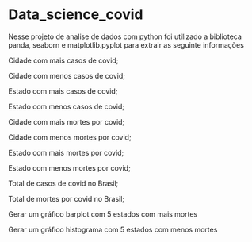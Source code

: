 # Data_science_covid
Nesse projeto de analise de dados com python foi utilizado a biblioteca panda, seaborn e matplotlib.pyplot para extrair as seguinte informações

Cidade com mais casos de covid;

Cidade com menos casos de covid;

Estado com mais casos de covid;

Estado com menos casos de covid;

Cidade com mais mortes por covid;

Cidade com menos mortes por covid;

Estado com mais mortes por covid;

Estado com menos mortes por covid;

Total de casos de covid no Brasil;

Total de mortes por covid no Brasil;

Gerar um gráfico barplot com 5 estados com mais mortes

Gerar um gráfico histograma com 5 estados com menos mortes
